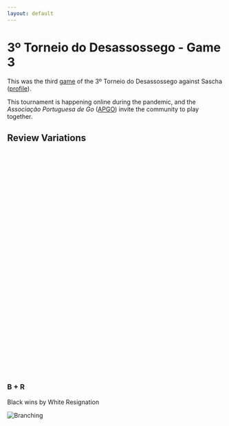 ```yaml
---
layout: default
---
```


# 3º Torneio do Desassossego - Game 3

This was the third [game](https://online-go.com/game/33174823) of the 3º Torneio do Desassossego against Sascha ([profile](https://online-go.com/player/573493/sasaf70)).

This tournament is happening online during the pandemic, and the _Associação Portuguesa de Go_ ([APGO](http://www.go-portugal.org/)) invite the community to play together.

## Review Variations

<script type="text/javascript" src="/assets/js/javascripts/glift_1_1_2.min.js" ></script>

<div id="SGF" style="height: 500px; width: 100%"></div>
<script>
  glift.create({
    divId: "SGF",
    sgf: "/assets/sgf/laercioskt1dvssasaf701k.sgf",
  });
</script>
<br>

### B + R

Black wins by White Resignation

![Branching](../assets/images/laercioskt1dvssasaf701k-ai-result.png)
